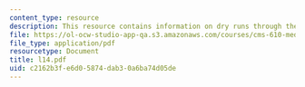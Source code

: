 ```yaml
---
content_type: resource
description: This resource contains information on dry runs through the student presentations.
file: https://ol-ocw-studio-app-qa.s3.amazonaws.com/courses/cms-610-media-industries-and-systems-spring-2006/c2162b3fe6d05874dab30a6ba74d05de_l14.pdf
file_type: application/pdf
resourcetype: Document
title: l14.pdf
uid: c2162b3f-e6d0-5874-dab3-0a6ba74d05de
---
```

